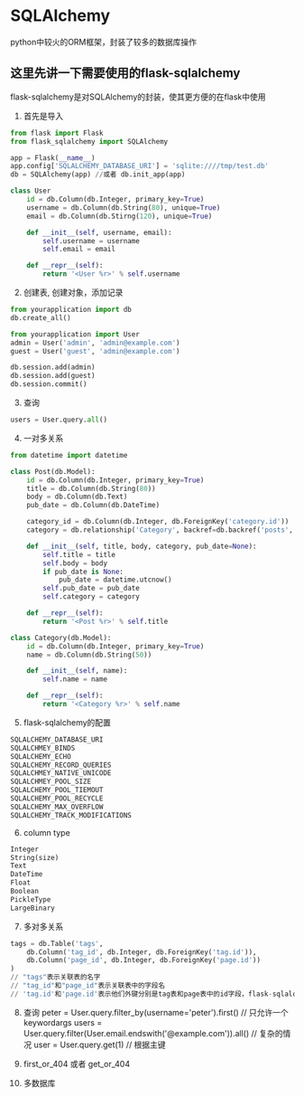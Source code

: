# SQLAlchemy

python中较火的ORM框架，封装了较多的数据库操作

## 这里先讲一下需要使用的flask-sqlalchemy

flask-sqlalchemy是对SQLAlchemy的封装，使其更方便的在flask中使用

1. 首先是导入

```python
from flask import Flask
from flask_sqlalchemy import SQLAlchemy

app = Flask(__name__)
app.config['SQLALCHEMY_DATABASE_URI'] = 'sqlite:////tmp/test.db'
db = SQLAlchemy(app) //或者 db.init_app(app)

class User
    id = db.Column(db.Integer, primary_key=True)
    username = db.Column(db.String(80), unique=True)
    email = db.Column(db.Stirng(120), unique=True)

    def __init__(self, username, email):
        self.username = username
        self.email = email

    def __repr__(self):
        return '<User %r>' % self.username
```

2. 创建表, 创建对象，添加记录
```python
from yourapplication import db
db.create_all()

from yourapplication import User
admin = User('admin', 'admin@example.com')
guest = User('guest', 'admin@example.com')

db.session.add(admin)
db.session.add(guest)
db.session.commit()
```

3. 查询

```python
users = User.query.all()

```

4. 一对多关系
```python
from datetime import datetime

class Post(db.Model):
    id = db.Column(db.Integer, primary_key=True)
    title = db.Column(db.String(80))
    body = db.Column(db.Text)
    pub_date = db.Column(db.DateTime)

    category_id = db.Column(db.Integer, db.ForeignKey('category.id'))
    category = db.relationship('Category', backref=db.backref('posts', lazy='dynamic'))

    def __init__(self, title, body, category, pub_date=None):
        self.title = title
        self.body = body
        if pub_date is None:
            pub_date = datetime.utcnow()
        self.pub_date = pub_date
        self.category = category

    def __repr__(self):
        return '<Post %r>' % self.title

class Category(db.Model):
    id = db.Column(db.Integer, primary_key=True)
    name = db.Column(db.String(50))

    def __init__(self, name):
        self.name = name

    def __repr__(self):
        return '<Category %r>' % self.name
```

5. flask-sqlalchemy的配置

```python
SQLALCHEMY_DATABASE_URI
SQLALCHMEY_BINDS
SQLALCHEMY_ECHO
SQLALCHEMY_RECORD_QUERIES
SQLALCHMEY_NATIVE_UNICODE
SQLALCHMEY_POOL_SIZE
SQLALCHEMY_POOL_TIEMOUT
SQLALCHEMY_POOL_RECYCLE
SQLALCHEMY_MAX_OVERFLOW
SQLALCHEMY_TRACK_MODIFICATIONS
```

6. column type

```Python
Integer
String(size)
Text
DateTime
Float
Boolean
PickleType
LargeBinary
```

7. 多对多关系

```python
tags = db.Table('tags',
    db.Column('tag_id', db.Integer, db.ForeignKey('tag.id')),
    db.Column('page_id', db.Integer, db.ForeignKey('page.id'))
)
// "tags"表示关联表的名字
// "tag_id"和"page_id"表示关联表中的字段名
// 'tag.id'和'page.id'表示他们外键分别是tag表和page表中的id字段，flask-sqlalchemy 会将Class名字映射成小写
```

8. 查询
peter = User.query.filter_by(username='peter').first() // 只允许一个keywordargs
users = User.query.filter(User.email.endswith('@example.com')).all() // 复杂的情况
user  = User.query.get(1) // 根据主键

9. first_or_404 或者 get_or_404

10. 多数据库
